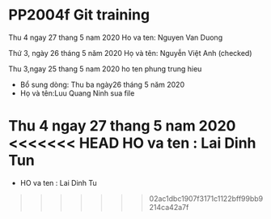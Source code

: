 # PP2004f Git training

Thu 4 ngay 27 thang 5 nam 2020
Ho va ten: Nguyen Van Duong

Thứ 3, ngày 26 tháng 5 năm 2020
Họ và tên: Nguyễn Việt Anh (checked)

Thu 3,ngay 25 thang 5 nam 2020
ho ten phung trung hieu <checked>

- Bổ sung dòng: Thu ba ngày26 tháng 5  năm 2020
- Họ và tên:Luu Quang Ninh sua file

Thu 4 ngay 27 thang 5 nam 2020
<<<<<<< HEAD
 HO va ten : Lai Dinh Tun
=======
- HO va ten : Lai Dinh Tu
>>>>>>> 02ac1dbc1907f3171c1122bff99bb9214ca42a7f
